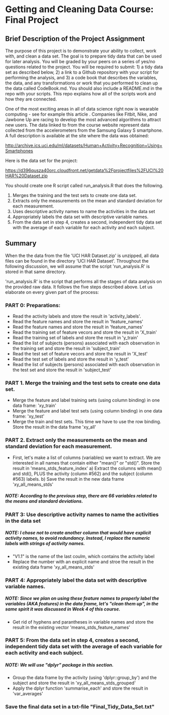# Getting and Cleaning Data Course: Final Project

## Brief Description of the Project Assignment

The purpose of this project is to demonstrate your ability to collect, work with, and clean a data set. The goal is to prepare tidy data that can be used for later analysis. You will be graded by your peers on a series of yes/no questions related to the project. You will be required to submit: 1) a tidy data set as described below, 2) a link to a Github repository with your script for performing the analysis, and 3) a code book that describes the variables, the data, and any transformations or work that you performed to clean up the data called CodeBook.md. You should also include a README.md in the repo with your scripts. This repo explains how all of the scripts work and how they are connected.

One of the most exciting areas in all of data science right now is wearable computing - see for example this article . Companies like Fitbit, Nike, and Jawbone Up are racing to develop the most advanced algorithms to attract new users. The data linked to from the course website represent data collected from the accelerometers from the Samsung Galaxy S smartphone. A full description is available at the site where the data was obtained:

http://archive.ics.uci.edu/ml/datasets/Human+Activity+Recognition+Using+Smartphones

Here is the data set for the project:

https://d396qusza40orc.cloudfront.net/getdata%2Fprojectfiles%2FUCI%20HAR%20Dataset.zip

You should create one R script called run_analysis.R that does the following.

1. Merges the training and the test sets to create one data set.
2. Extracts only the measurements on the mean and standard deviation for each measurement.
3. Uses descriptive activity names to name the activities in the data set
4. Appropriately labels the data set with descriptive variable names.
5. From the data set in step 4, creates a second, independent tidy data set with the average of each variable for each activity and each subject.

## Summary

When the the data from the file 'UCI HAR Dataset.zip' is unzipped, all data files can be found in the directory 'UCI HAR Dataset'. Throughout the following discussion, we will assume that the script 'run_analysis.R' is stored in that same directory.

'run_analysis.R' is the script that performs all the stages of data analysis on the provided raw data. It follows the five steps described above. Let us elaborate on every given part of the process:

### PART 0: Preparations:

* Read the activity labels and store the result in 'activity_labels'.
* Read the feature names and store the result in 'feature_names'
* Read the feature names and store the result in 'feature_names'
* Read the training set of feature vecors and store the result in 'X_train'
* Read the training set of labels and store the result in 'y_train'
* Read the list of subjects (persons) associated with each observation in the training set and store the result in 'subject_train'
* Read the test set of feature vecors and store the result in 'X_test'
* Read the test set of labels and store the result in 'y_test'
* Read the list of subjects (persons) associated with each observation in the test set and store the result in 'subject_test'

### PART 1. Merge the training and the test sets to create one data set.

* Merge the feature and label training sets (using column binding) in one data frame: 'xy_train'
* Merge the feature and label test sets (using column binding) in one data frame: 'xy_test'
* Merge the train and test sets. This time we have to use the row binding. Store the result in the data frame 'xy_all'

### PART 2. Extract only the measurements on the mean and  standard deviation for each measurement.

* First, let's make a list of columns (variables) we want to extract. We are interested in all names that contain either "mean()" or "std()". Store the result in 'means_stds_feature_index'
a) Extract the columns with mean() and std(), PLUS the activity (column #562) and the subject (column #563) labels.
b) Save the result in the new data frame 'xy_all_means_stds'

##### NOTE: According to the previous step, there are 66 variables related to the means and standard deviations.

### PART 3: Use descriptive activity names to name the activities in the data set

##### NOTE: I chose not to create another column that would have explicit activity names, to avoid redundancy. Instead, I replace the numeric labels with strings of activity names.

* "V1.1" is the name of the last coulm, which contains the activity label
* Replace the number with an explicit name and stroe the result in the existing data frame 'xy_all_means_stds'

### PART 4: Appropriately label the data set with descriptive variable names.

##### NOTE:  Since we plan on using these feature names to properly label the variables (AKA features) in the data frame, let's "clean them up", in the same spirit it was discussed in Week 4 of this course.

* Get rid of hyphens and parantheses in variable names and store the result in the existing vector 'means_stds_feature_names'

### PART 5: From the data set in step 4, creates a second, independent tidy data set with the average of each variable for each activity and each subject.

##### NOTE:  We will use "dplyr" package in this section.

* Group the data frame by the activity (using 'dplyr::group_by') and the subject and store the result in 'xy_all_means_stds_grouped'
* Apply the dplyr function 'summarise_each' and store the result in 'var_averages'

### Save the final data set in a txt-file "Final_Tidy_Data_Set.txt"
